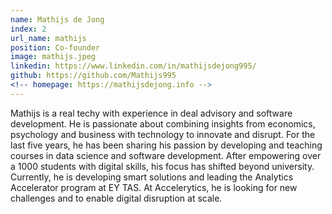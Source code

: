 ```yaml
---
name: Mathijs de Jong
index: 2
url_name: mathijs
position: Co-founder
image: mathijs.jpeg
linkedin: https://www.linkedin.com/in/mathijsdejong995/
github: https://github.com/Mathijs995
<!-- homepage: https://mathijsdejong.info -->
---
```

Mathijs is a real techy with experience in deal advisory and software development. He is passionate about combining insights from economics, psychology and business with technology to innovate and disrupt. For the last five years, he has been sharing his passion by developing and teaching courses in data science and software development. After empowering over a 1000 students with digital skills, his focus has shifted beyond university. Currently, he is developing smart solutions and leading the Analytics Accelerator program at EY TAS. At Accelerytics, he is looking for new challenges and to enable digital disruption at scale.